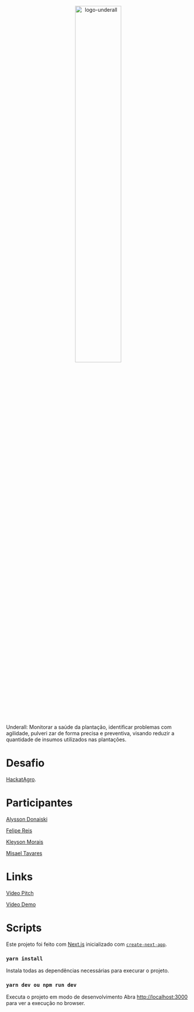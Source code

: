 <p align="center">
 <img width="50%" alt="logo-underall" src="https://user-images.githubusercontent.com/17303936/156006086-3d129082-20f3-486b-9ed3-00826b122b1a.png">
</p>

Underall: Monitorar a saúde da plantação, identificar problemas com agilidade, pulveri zar de forma precisa e preventiva, visando reduzir a quantidade de insumos utilizados nas plantações.

# Desafio
[HackatAgro](https://www.hackatagro.com/).

# Participantes
[Alysson Donaiski](https://www.linkedin.com/in/alysson-luis-donaiski-4184ba36/)

[Felipe Reis](https://www.linkedin.com/in/felipereismb/)

[Kleyson Morais](https://www.linkedin.com/in/kleysonmorais/)

[Misael Tavares](https://www.linkedin.com/in/misael-tavares-54316937/)

# Links
[Vídeo Pitch](https://youtu.be/nzrh4npaIaQ)

[Vídeo Demo](https://youtu.be/aaAr7aD_wxc)


# Scripts
Este projeto foi feito com [Next.js](https://nextjs.org/) inicializado com [`create-next-app`](https://github.com/vercel/next.js/tree/canary/packages/create-next-app).

### `yarn install`

Instala todas as dependências necessárias para execurar o projeto.

### `yarn dev ou npm run dev`

Executa o projeto em modo de desenvolvimento
Abra [http://localhost:3000](http://localhost:3000) para ver a execução no browser.
